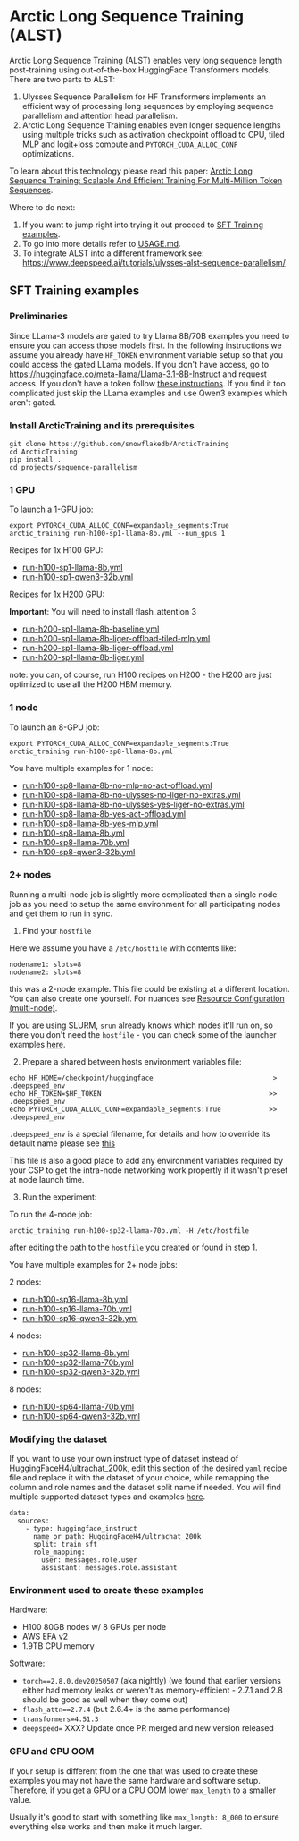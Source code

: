 # Arctic Long Sequence Training (ALST)

Arctic Long Sequence Training (ALST) enables very long sequence length post-training using out-of-the-box HuggingFace Transformers models. There are two parts to ALST:

1. Ulysses Sequence Parallelism for HF Transformers implements an efficient way of processing long sequences by employing sequence parallelism and attention head parallelism.
2. Arctic Long Sequence Training enables even longer sequence lengths using multiple tricks such as activation checkpoint offload to CPU, tiled MLP and logit+loss compute and `PYTORCH_CUDA_ALLOC_CONF` optimizations.

To learn about this technology please read this paper: [Arctic Long Sequence Training: Scalable And Efficient Training For Multi-Million Token Sequences](https://arxiv.org/abs/2506.13996).

Where to do next:

1. If you want to jump right into trying it out proceed to [SFT Training examples](#sft-training-examples).
2. To go into more details refer to [USAGE.md](USAGE.md).
3. To integrate ALST into a different framework see: https://www.deepspeed.ai/tutorials/ulysses-alst-sequence-parallelism/

## SFT Training examples

### Preliminaries

Since LLama-3 models are gated to try Llama 8B/70B examples you need to ensure you can access those models first. In the following instructions we assume you already have `HF_TOKEN` environment variable setup so that you could access the gated LLama models. If you don't have access, go to https://huggingface.co/meta-llama/Llama-3.1-8B-Instruct and request access. If you don't have a token follow [these instructions](https://huggingface.co/docs/huggingface_hub/en/quick-start#authentication). If you find it too complicated just skip the LLama examples and use Qwen3 examples which aren't gated.

### Install ArcticTraining and its prerequisites

```
git clone https://github.com/snowflakedb/ArcticTraining
cd ArcticTraining
pip install .
cd projects/sequence-parallelism
```

### 1 GPU

To launch a 1-GPU job:
```
export PYTORCH_CUDA_ALLOC_CONF=expandable_segments:True
arctic_training run-h100-sp1-llama-8b.yml --num_gpus 1
```

Recipes for 1x H100 GPU:

- [run-h100-sp1-llama-8b.yml](run-h100-sp1-llama-8b.yml)
- [run-h100-sp1-qwen3-32b.yml](run-h100-sp1-qwen3-32b.yml)

Recipes for 1x H200 GPU:

**Important**: You will need to install flash_attention 3

- [run-h200-sp1-llama-8b-baseline.yml](run-h200-sp1-llama-8b-baseline.yml)
- [run-h200-sp1-llama-8b-liger-offload-tiled-mlp.yml](run-h200-sp1-llama-8b-liger-offload-tiled-mlp.yml)
- [run-h200-sp1-llama-8b-liger-offload.yml](run-h200-sp1-llama-8b-liger-offload.yml)
- [run-h200-sp1-llama-8b-liger.yml](run-h200-sp1-llama-8b-liger.yml)


note: you can, of course, run H100 recipes on H200 - the H200 are just optimized to use all the H200 HBM memory.



### 1 node

To launch an 8-GPU job:
```
export PYTORCH_CUDA_ALLOC_CONF=expandable_segments:True
arctic_training run-h100-sp8-llama-8b.yml
```

You have multiple examples for 1 node:

- [run-h100-sp8-llama-8b-no-mlp-no-act-offload.yml](run-h100-sp8-llama-8b-no-mlp-no-act-offload.yml)
- [run-h100-sp8-llama-8b-no-ulysses-no-liger-no-extras.yml](run-h100-sp8-llama-8b-no-ulysses-no-liger-no-extras.yml)
- [run-h100-sp8-llama-8b-no-ulysses-yes-liger-no-extras.yml](run-h100-sp8-llama-8b-no-ulysses-yes-liger-no-extras.yml)
- [run-h100-sp8-llama-8b-yes-act-offload.yml](run-h100-sp8-llama-8b-yes-act-offload.yml)
- [run-h100-sp8-llama-8b-yes-mlp.yml](run-h100-sp8-llama-8b-yes-mlp.yml)
- [run-h100-sp8-llama-8b.yml](run-h100-sp8-llama-8b.yml)
- [run-h100-sp8-llama-70b.yml](run-h100-sp8-llama-70b.yml)
- [run-h100-sp8-qwen3-32b.yml](run-h100-sp8-qwen3-32b.yml)

### 2+ nodes

Running a multi-node job is slightly more complicated than a single node job as you need to setup the same environment for all participating nodes and get them to run in sync.

1. Find your `hostfile`

Here we assume you have a `/etc/hostfile` with contents like:

```
nodename1: slots=8
nodename2: slots=8
```
this was a 2-node example. This file could be existing at a different location. You can also create one yourself. For nuances see [Resource Configuration (multi-node)](https://www.deepspeed.ai/getting-started/#resource-configuration-multi-node).

If you are using SLURM, `srun` already knows which nodes it'll run on, so there you don't need the `hostfile` - you can check some of the launcher examples [here](https://github.com/stas00/ml-engineering/blob/master/orchestration/slurm/launchers/README.md).

2. Prepare a shared between hosts environment variables file:

```
echo HF_HOME=/checkpoint/huggingface                              > .deepspeed_env
echo HF_TOKEN=$HF_TOKEN                                          >> .deepspeed_env
echo PYTORCH_CUDA_ALLOC_CONF=expandable_segments:True            >> .deepspeed_env
```

`.deepspeed_env` is a special filename, for details and how to override its default name please see [this](https://www.deepspeed.ai/getting-started/#multi-node-environment-variables)

This file is also a good place to add any environment variables required by your CSP to get the intra-node networking work propertly if it wasn't preset at node launch time.

3. Run the experiment:

To run the 4-node job:
```
arctic_training run-h100-sp32-llama-70b.yml -H /etc/hostfile
```
after editing the path to the `hostfile` you created or found in step 1.

You have multiple examples for 2+ node jobs:

2 nodes:
- [run-h100-sp16-llama-8b.yml](run-h100-sp16-llama-8b.yml)
- [run-h100-sp16-llama-70b.yml](run-h100-sp16-llama-70b.yml)
- [run-h100-sp16-qwen3-32b.yml](run-h100-sp16-qwen3-32b.yml)

4 nodes:
- [run-h100-sp32-llama-8b.yml](run-h100-sp32-llama-8b.yml)
- [run-h100-sp32-llama-70b.yml](run-h100-sp32-llama-70b.yml)
- [run-h100-sp32-qwen3-32b.yml](run-h100-sp32-qwen3-32b.yml)

8 nodes:
- [run-h100-sp64-llama-70b.yml](run-h100-sp64-llama-70b.yml)
- [run-h100-sp64-qwen3-32b.yml](run-h100-sp64-qwen3-32b.yml)

### Modifying the dataset

If you want to use your own instruct type of dataset instead of [HuggingFaceH4/ultrachat_200k](https://huggingface.co/datasets/HuggingFaceH4/ultrachat_200k), edit this section of the desired `yaml` recipe file and replace it with the dataset of your choice, while remapping the column and role names and the dataset split name if needed. You will find multiple supported dataset types and examples [here](https://arctictraining.readthedocs.io/en/latest/usage.html#sft-datasets).

```
data:
  sources:
    - type: huggingface_instruct
      name_or_path: HuggingFaceH4/ultrachat_200k
      split: train_sft
      role_mapping:
        user: messages.role.user
        assistant: messages.role.assistant
```

### Environment used to create these examples

Hardware:
- H100 80GB nodes w/ 8 GPUs per node
- AWS EFA v2
- 1.9TB CPU memory

Software:
- `torch==2.8.0.dev20250507` (aka nightly) (we found that earlier versions either had memory leaks or weren’t as memory-efficient - 2.7.1 and 2.8 should be good as well when they come out)
- `flash_attn==2.7.4` (but 2.6.4+ is the same performance)
- `transformers=4.51.3`
- `deepspeed=` XXX? Update once PR merged and new version released


### GPU and CPU OOM

If your setup is different from the one that was used to create these examples you may not have the same hardware and software setup. Therefore, if you get a GPU or a CPU OOM lower `max_length` to a smaller value.

Usually it's good to start with something like `max_length: 8_000` to ensure everything else works and then make it much larger.
